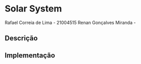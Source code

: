 # Solar System

Rafael Correia de Lima - 21004515
Renan Gonçalves Miranda - 


## Descrição



## Implementação



